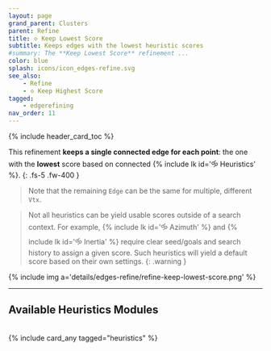 ```yaml
---
layout: page
grand_parent: Clusters
parent: Refine
title: 🝔 Keep Lowest Score
subtitle: Keeps edges with the lowest heuristic scores
#summary: The **Keep Lowest Score** refinement ...
color: blue
splash: icons/icon_edges-refine.svg
see_also:
    - Refine
    - 🝔 Keep Highest Score
tagged: 
    - edgerefining
nav_order: 11
---
```


{% include header_card_toc %}

This refinement **keeps a single connected edge for each point**: the one with the **lowest** score based on connected {% include lk id='🝰 Heuristics' %}.
{: .fs-5 .fw-400 } 

>Note that the remaining `Edge` can be the same for multiple, different `Vtx`.

>Not all heuristics can be yield usable scores outside of a search context. For example, {% include lk id='🝰 Azimuth' %} and {% include lk id='🝰 Inertia' %} require clear seed/goals and search history to assign a given score. Such heuristics will yield a default score based on their own settings.
{: .warning }

{% include img a='details/edges-refine/refine-keep-lowest-score.png' %}

---
## Available Heuristics Modules
<br>
{% include card_any tagged="heuristics" %}